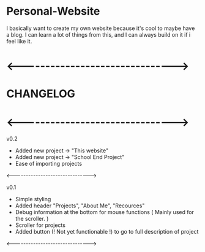 # Personal-Website
I basically want to create my own website because it's cool to maybe have a blog.
I can learn a lot of things from this, and I can always build on it if i feel
like it.

# <------------------------------->
#
# CHANGELOG
#
# <------------------------------->

v0.2

- Added new project -> "This website"
- Added new project -> "School End Project"
- Ease of importing projects

<------------------------------->

v0.1

- Simple styling
- Added header "Projects", "About Me", "Recources"
- Debug information at the bottom for mouse functions ( Mainly used for the scroller. )
- Scroller for projects
- Added button (! Not yet functionable !) to go to full description of project

<------------------------------->
